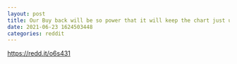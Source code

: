 ```yaml
--- 
layout: post 
title: Our Buy back will be so power that it will keep the chart just up side and the burn will help it too wait a second even the redistribution for the holders is on firee 6% back to holders. 
date: 2021-06-23 1624503448 
categories: reddit 
--- 
```

https://redd.it/o6s431